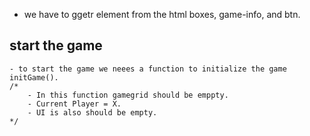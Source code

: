 - we have to ggetr element from the html boxes, game-info, and btn.

## start the game
	- to start the game we neees a function to initialize the game initGame().
	/*
		- In this function gamegrid should be emppty.
		- Current Player = X.
		- UI is also should be empty.
	*/ 
